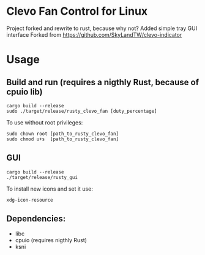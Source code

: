 # Clevo Fan Control for Linux

Project forked and rewrite to rust, because why not?
Added simple tray GUI interface
Forked from https://github.com/SkyLandTW/clevo-indicator

# Usage

## Build and run (requires a nigthly Rust, because of cpuio lib)
```console
cargo build --release
sudo ./target/release/rusty_clevo_fan [duty_percentage]
```

To use without root privileges:
```console
sudo chown root [path_to_rusty_clevo_fan]
sudo chmod u+s  [path_to_rusty_clevo_fan]
```
## GUI
```console
cargo build --release
./target/release/rusty_gui
```

To install new icons and set it use: 
```console
xdg-icon-resource
```

## Dependencies:
* libc
* cpuio (requires nigthly Rust)
* ksni
